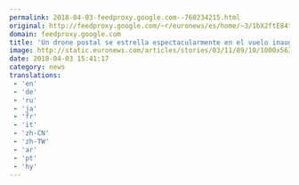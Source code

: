 ```yaml
---
permalink: 2018-04-03-feedproxy.google.com--760234215.html
original: http://feedproxy.google.com/~r/euronews/es/home/~3/1bX2ftE84to/un-drone-postal-se-estrella-espectacularmente-en-el-vuelo-inaugural
domain: feedproxy.google.com
title: 'Un drone postal se estrella espectacularmente en el vuelo inaugural'
image: http://static.euronews.com/articles/stories/03/11/89/10/1000x563_cmsv2_610cffb1-acbf-5591-9729-77a92059eb21-3118910.jpg
date: 2018-04-03 15:41:17
category: news
translations: 
 - 'en'
 - 'de'
 - 'ru'
 - 'ja'
 - 'fr'
 - 'it'
 - 'zh-CN'
 - 'zh-TW'
 - 'ar'
 - 'pt'
 - 'hy'
---
```


